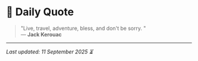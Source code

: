# 📜 Daily Quote

> "Live, travel, adventure, bless, and don't be sorry.  "  
> — **Jack Kerouac**

---

_Last updated: 11 September 2025 ⏳_
